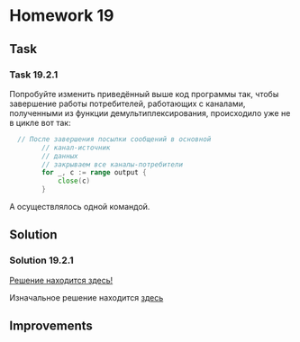 # Homework 19

## Task

### Task 19.2.1

Попробуйте изменить приведённый выше код программы так, чтобы завершение работы потребителей, работающих с каналами,
полученными из функции демультиплексирования, происходило уже не в цикле вот так:

```go
  // После завершения посылки сообщений в основной 
        // канал-источник 
        // данных
        // закрываем все каналы-потребители
        for _, c := range output {
            close(c)
        }
```
А осуществлялось одной командой.

## Solution

### Solution 19.2.1

[Решение находится здесь!](https://github.com/MoJIoToK/learning_go/blob/master/module19/demultiplex_19.2.1.go)

Изначальное решение находится [здесь](https://github.com/MoJIoToK/learning_go/blob/master/module19/demultiplex.go)


## Improvements
